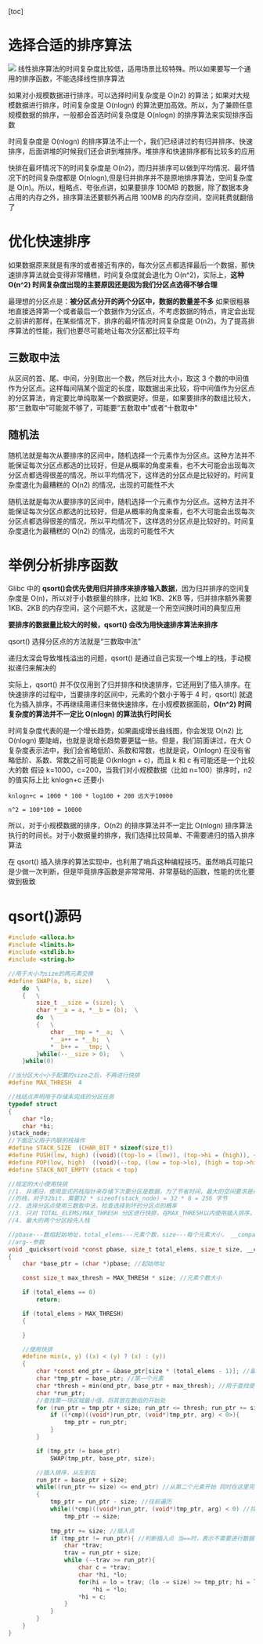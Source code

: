 [toc]

# 选择合适的排序算法
![](image/63.jpg)
线性排序算法的时间复杂度比较低，适用场景比较特殊。所以如果要写一个通用的排序函数，不能选择线性排序算法

如果对小规模数据进行排序，可以选择时间复杂度是 O(n2) 的算法；如果对大规模数据进行排序，时间复杂度是 O(nlogn) 的算法更加高效。所以，为了兼顾任意规模数据的排序，一般都会首选时间复杂度是 O(nlogn) 的排序算法来实现排序函数

时间复杂度是 O(nlogn) 的排序算法不止一个，我们已经讲过的有归并排序、快速排序，后面讲堆的时候我们还会讲到堆排序。堆排序和快速排序都有比较多的应用

快排在最坏情况下的时间复杂度是 O(n2)，而归并排序可以做到平均情况、最坏情况下的时间复杂度都是 O(nlogn),但是归并排序并不是原地排序算法，空间复杂度是 O(n)。所以，粗略点、夸张点讲，如果要排序 100MB 的数据，除了数据本身占用的内存之外，排序算法还要额外再占用 100MB 的内存空间，空间耗费就翻倍了

# 优化快速排序
如果数据原来就是有序的或者接近有序的，每次分区点都选择最后一个数据，那快速排序算法就会变得非常糟糕，时间复杂度就会退化为 O(n^2)，实际上，**这种 O(n^2) 时间复杂度出现的主要原因还是因为我们分区点选得不够合理**

最理想的分区点是：**被分区点分开的两个分区中，数据的数量差不多**
如果很粗暴地直接选择第一个或者最后一个数据作为分区点，不考虑数据的特点，肯定会出现之前讲的那样，在某些情况下，排序的最坏情况时间复杂度是 O(n2)。为了提高排序算法的性能，我们也要尽可能地让每次分区都比较平均
## 三数取中法
从区间的首、尾、中间，分别取出一个数，然后对比大小，取这 3 个数的中间值作为分区点。这样每间隔某个固定的长度，取数据出来比较，将中间值作为分区点的分区算法，肯定要比单纯取某一个数据更好。但是，如果要排序的数组比较大，那“三数取中”可能就不够了，可能要“五数取中”或者“十数取中”
## 随机法
随机法就是每次从要排序的区间中，随机选择一个元素作为分区点。这种方法并不能保证每次分区点都选的比较好，但是从概率的角度来看，也不大可能会出现每次分区点都选得很差的情况，所以平均情况下，这样选的分区点是比较好的。时间复杂度退化为最糟糕的 O(n2) 的情况，出现的可能性不大

随机法就是每次从要排序的区间中，随机选择一个元素作为分区点。这种方法并不能保证每次分区点都选的比较好，但是从概率的角度来看，也不大可能会出现每次分区点都选得很差的情况，所以平均情况下，这样选的分区点是比较好的。时间复杂度退化为最糟糕的 O(n2) 的情况，出现的可能性不大

# 举例分析排序函数
Glibc 中的 **qsort()会优先使用归并排序来排序输入数据**，因为归并排序的空间复杂度是 O(n)，所以对于小数据量的排序，比如 1KB、2KB 等，归并排序额外需要 1KB、2KB 的内存空间，这个问题不大，这就是一个用空间换时间的典型应用

**要排序的数据量比较大的时候，qsort() 会改为用快速排序算法来排序**

qsort() 选择分区点的方法就是“三数取中法”

递归太深会导致堆栈溢出的问题，qsort() 是通过自己实现一个堆上的栈，手动模拟递归来解决的

实际上，qsort() 并不仅仅用到了归并排序和快速排序，它还用到了插入排序。在快速排序的过程中，当要排序的区间中，元素的个数小于等于 4 时，qsort() 就退化为插入排序，不再继续用递归来做快速排序，在小规模数据面前，**O(n^2) 时间复杂度的算法并不一定比 O(nlogn) 的算法执行时间长**

时间复杂度代表的是一个增长趋势，如果画成增长曲线图，你会发现 O(n2) 比 O(nlogn) 要陡峭，也就是说增长趋势要更猛一些。但是，我们前面讲过，在大 O 复杂度表示法中，我们会省略低阶、系数和常数，也就是说，O(nlogn) 在没有省略低阶、系数、常数之前可能是 O(knlogn + c)，而且 k 和 c 有可能还是一个比较大的数
假设 k=1000，c=200，当我们对小规模数据（比如 n=100）排序时，n2的值实际上比 knlogn+c 还要小
```
knlogn+c = 1000 * 100 * log100 + 200 远大于10000

n^2 = 100*100 = 10000
```
所以，对于小规模数据的排序，O(n2) 的排序算法并不一定比 O(nlogn) 排序算法执行的时间长。对于小数据量的排序，我们选择比较简单、不需要递归的插入排序算法

在 qsort() 插入排序的算法实现中，也利用了哨兵这种编程技巧。虽然哨兵可能只是少做一次判断，但是毕竟排序函数是非常常用、非常基础的函数，性能的优化要做到极致

# qsort()源码
```c
#include <alloca.h>
#include <limits.h>
#include <stdlib.h>
#include <string.h>

//用于大小为size的两元素交换
#define SWAP(a, b, size)    \
    do  \
    {   \
        size_t __size = (size); \
        char *__a = a, *__b = (b);  \
        do  \
        {   \
            char __tmp = *__a;  \
            *__a++ = *__b;  \
            *__b++ = __tmp; \
        }while(--__size > 0);   \
    }while(0)

//当分区大小小于配置的size之后，不再进行快排
#define MAX_THRESH  4

//栈结点声明用于存储未完成的分区任务
typedef struct
{
    char *lo;
    char *hi;
}stack_node;
//下面定义用于内联的栈操作
#define STACK_SIZE  (CHAR_BIT * sizeof(size_t))
#define PUSH(low, high) ((void)((top-lo = (low)), (top->hi = (high)), ++top))
#define POP(low, high)  ((void)(--top, (low = top->lo), (high = top->hi)))
#define STACK_NOT_EMPTY (stack < top)

//规定的大小使用快排
//1. 非递归，使用显式的栈指针来存储下次要分区是数据，为了节省时间，最大的空间要求是存储大小为SIZE_MAX
//的栈，对于32bit，需要32 * sizeof(stack_node) = 32 * 8 = 256 字节
//2. 选择分区点使用三数取中法，检查选择到坏的分区点的概率
//3. 只对 TOTAL_ELEMS/MAX_THRESH 分区进行快排，在MAX_THRESH以内使用插入排序，因为插入排序在小规模，接近排序好的数据段更快
//4. 最大的两个分区段先入栈

//pbase---数组起始地址，total_elems---元素个数，size---每个元素大小， __compar_d_fn_t---比较函数
//arg--参数
void _quicksort(void *const pbase, size_t total_elems, size_t size, __compar_d_fn_t cmp, void *arg)
{
    char *base_ptr = (char *)pbase; //起始地址

    const size_t max_thresh = MAX_THRESH * size; //元素个数大小

    if (total_elems == 0)
        return;

    if (total_elems > MAX_THRESH)
    {

    }

    //使用快排
    #define min(x, y) ((x) < (y) ? (x) : (y))
    {
        char *const end_ptr = &base_ptr[size * (total_elems - 1)]; //最后一个元素
        char *tmp_ptr = base_ptr; //第一个元素
        char *thresh = min(end_ptr, base_ptr + max_thresh); //用于查找使用
        char *run_ptr;
        //查找第一块区域最小值，将其放在数组的开始处
        for (run_ptr = tmp_ptr + size; run_ptr <= thresh; run_ptr += size){
            if ((*cmp)((void*)run_ptr, (void*)tmp_ptr, arg) < 0>){
                tmp_ptr = run_ptr;
            }
        }

        if (tmp_ptr != base_ptr)
            SWAP(tmp_ptr, base_ptr, size);

        //插入排序，从左到右
        run_ptr = base_ptr + size;
        while((run_ptr += size) <= end_ptr) //从第二个元素开始 同时在这里完成run_ptr叠加
        {
            tmp_ptr = run_ptr - size; //往前遍历
            while((*cmp)((void*)run_ptr, (void*)tmp_ptr, arg) < 0) //找到*run_ptr < *tmp_ptr
                tmp_ptr -= size;
            
            tmp_ptr += size; //插入点
            if (tmp_ptr != run_ptr){ //判断插入点 当==时，表示不需要进行数据搬移
                char *trav;
                trav = run_ptr + size;
                while (--trav >= run_ptr){
                    char c = *trav;
                    char *hi, *lo;
                    for(hi = lo = trav; (lo -= size) >= tmp_ptr; hi = lo)
                        *hi = *lo;
                    *hi = c;
                }
            }
        }
    }
}
```


